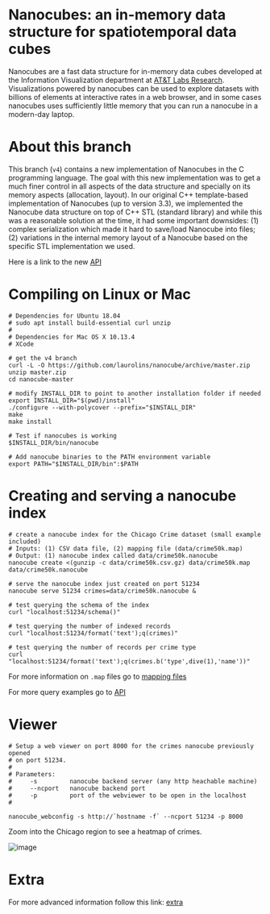 # Nanocubes: an in-memory data structure for spatiotemporal data cubes

Nanocubes are a fast data structure for in-memory data cubes developed at the Information Visualization department at [AT&T Labs Research](http://www.research.att.com). Visualizations powered by nanocubes can be used to explore datasets with billions of elements at interactive rates in a web browser, and in some cases nanocubes uses sufficiently little memory that you can run a nanocube in a modern-day laptop.

# About this branch

This branch (`v4`) contains a new implementation of Nanocubes in the C programming language. The goal with this new implementation was to get a much finer control in all aspects of the data structure and specially on its memory aspects (allocation, layout). In our original C++ template-based implementation of Nanocubes (up to version 3.3), we implemented the Nanocube data structure on top of C++ STL (standard library) and while this was a reasonable solution at the time, it had some important downsides: (1) complex serialization which made it hard to save/load Nanocube into files; (2) variations in the internal memory layout of a Nanocube based on the specific STL implementation we used.

Here is a link to the new [API](/api/README.md)

# Compiling on Linux or Mac

```shell
# Dependencies for Ubuntu 18.04
# sudo apt install build-essential curl unzip
#
# Dependencies for Mac OS X 10.13.4
# XCode

# get the v4 branch
curl -L -O https://github.com/laurolins/nanocube/archive/master.zip
unzip master.zip
cd nanocube-master

# modify INSTALL_DIR to point to another installation folder if needed
export INSTALL_DIR="$(pwd)/install"
./configure --with-polycover --prefix="$INSTALL_DIR"
make
make install

# Test if nanocubes is working
$INSTALL_DIR/bin/nanocube

# Add nanocube binaries to the PATH environment variable
export PATH="$INSTALL_DIR/bin":$PATH
```

# Creating and serving a nanocube index

```shell
# create a nanocube index for the Chicago Crime dataset (small example included)
# Inputs: (1) CSV data file, (2) mapping file (data/crime50k.map)
# Output: (1) nanocube index called data/crime50k.nanocube
nanocube create <(gunzip -c data/crime50k.csv.gz) data/crime50k.map data/crime50k.nanocube

# serve the nanocube index just created on port 51234
nanocube serve 51234 crimes=data/crime50k.nanocube &

# test querying the schema of the index
curl "localhost:51234/schema()"

# test querying the number of indexed records
curl "localhost:51234/format('text');q(crimes)"

# test querying the number of records per crime type
curl "localhost:51234/format('text');q(crimes.b('type',dive(1),'name'))"

```

For more information on `.map` files go to [mapping files](/MAPPING.md)

For more query examples go to [API](/api/README.md)

# Viewer
```shell
# Setup a web viewer on port 8000 for the crimes nanocube previously opened 
# on port 51234.
#
# Parameters:
#     -s         nanocube backend server (any http heachable machine)
#     --ncport   nanocube backend port
#     -p         port of the webviewer to be open in the localhost
#

nanocube_webconfig -s http://`hostname -f` --ncport 51234 -p 8000
```

Zoom into the Chicago region to see a heatmap of crimes.

![image](./doc/chicago_crime.png)

# Extra

For more advanced information follow this link: [extra](/EXTRA.md)

